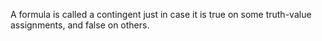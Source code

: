 
A formula is called a contingent just in case it is true on some truth-value assignments, and false on others.
